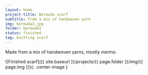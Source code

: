 ```yaml
---
layout: home
project-title: Bermuda scarf
subtitle: from a mix of handwoven yarn
img: bermuda1.jpg
folder: bermuda1
status: finished
tag: knitting scarf
---
```

Made from a mix of handwoven yarns, mostly merino.

![Finished scarf]({{ site.baseurl }}/projects/{{ page.folder }}/img/{{ page.img }}){: .center-image }
